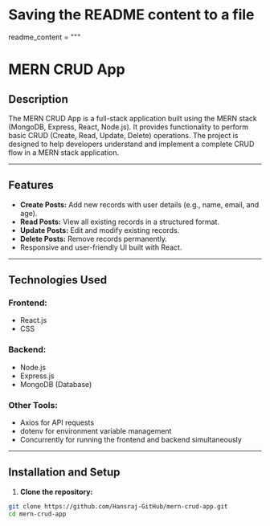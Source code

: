 # Saving the README content to a file
readme_content = """
# MERN CRUD App

## Description
The MERN CRUD App is a full-stack application built using the MERN stack (MongoDB, Express, React, Node.js). It provides functionality to perform basic CRUD (Create, Read, Update, Delete) operations. The project is designed to help developers understand and implement a complete CRUD flow in a MERN stack application.

---

## Features
- **Create Posts:** Add new records with user details (e.g., name, email, and age).
- **Read Posts:** View all existing records in a structured format.
- **Update Posts:** Edit and modify existing records.
- **Delete Posts:** Remove records permanently.
- Responsive and user-friendly UI built with React.

---

## Technologies Used
### Frontend:
- React.js
- CSS

### Backend:
- Node.js
- Express.js
- MongoDB (Database)

### Other Tools:
- Axios for API requests
- dotenv for environment variable management
- Concurrently for running the frontend and backend simultaneously

---

## Installation and Setup

1. **Clone the repository:**
```bash
git clone https://github.com/Hansraj-GitHub/mern-crud-app.git
cd mern-crud-app

